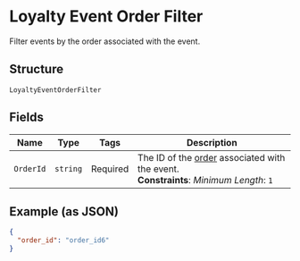 
# Loyalty Event Order Filter

Filter events by the order associated with the event.

## Structure

`LoyaltyEventOrderFilter`

## Fields

| Name | Type | Tags | Description |
|  --- | --- | --- | --- |
| `OrderId` | `string` | Required | The ID of the [order](#type-Order) associated with the event.<br>**Constraints**: *Minimum Length*: `1` |

## Example (as JSON)

```json
{
  "order_id": "order_id6"
}
```

